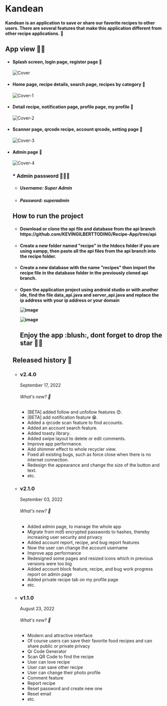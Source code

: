 # Kandean
<h4>Kandean is an application to save or share our favorite recipes to other users. 
There are several features that make this application different from other recipe applications. 🍔</h4>

<h2>App view 🌟✨</h2>

<ul>

<li><h4>Splash screen, login page, register page 🐥</h4></li>

![Cover](https://user-images.githubusercontent.com/79959818/190845314-18c2424f-0777-4866-b262-01bb3b7d7445.png)


<li><h4>Home page, recipe details, search page, recipes by category 🐥</h4></li>


![Cover-1](https://user-images.githubusercontent.com/79959818/190845402-1f99a1dc-d291-406e-b22f-012399a7eacd.png)


<li><h4>Detail recipe, notification page, profile page, my profile 🐥</h4></li>

![Cover-2](https://user-images.githubusercontent.com/79959818/190845433-9e344b89-3f2e-4f56-82bc-e7fa5bf5940f.png)

<li><h4>Scanner page, qrcode recipe, account qrcode, setting page 🐥</h4></li>

![Cover-3](https://user-images.githubusercontent.com/79959818/190845471-38a320c2-6d2b-46ac-bf83-7239952edd14.png)

<li><h4>Admin page 🐥</h4></li>

![Cover-4](https://user-images.githubusercontent.com/79959818/190845503-d4ea76d6-6cad-4300-ab21-aa5dedafb43e.png)

<h3>* Admin password 👨🏼‍💻</h3>
<ul>
<li><h5>Username: Super Admin</h5></li>
<li><h5>Password: superadmin</h5></li>
</ul>

<h2> How to run the project </h4>
<ul>
  <h4><li>Download or clone the api file and database from the api branch https://github.com/KEVINGILBERTTODING/Recipe-App/tree/api</li></h4>
  <h4> <li>
  Create a new folder named "recipe" in the htdocs folder if you are using xampp, then paste all the api files from the api branch into the recipe folder.</li>
</h4>
  <h4><li>
  
  Create a new database with the name "recipes" then import the recipe file in the database folder in the previously cloned api branch.
  
  </li></h4>
  <h4><li>
  
  Open the application project using android studio or with another ide, find the file data_api.java and server_api.java and replace the ip address with your ip         address or your domain
  
  ![image](https://user-images.githubusercontent.com/79959818/186111558-bf3b5ac1-756e-4115-aff8-3b8d14941d11.png)
  
  ![image](https://user-images.githubusercontent.com/79959818/186112026-e8bbb2b9-4834-4a32-bff5-2d6139026363.png)


  </li></h4>
  
  <h2>Enjoy the app :blush:, dont forget to drop the star 🌟✨ </h2>

</ul>

<h2>Released history 🐾</h2>
<ul>

<li><h3>v2.4.0</h3>
September 17, 2022
<h6>What's new? 🦄</h6>
<ul>
<li>[BETA] added follow and unfollow features 😍.</li>
<li>[BETA] add notification feature 😁. </li>
<li>Added a qrcode scan feature to find accounts. </li>
<li>Added an account search feature. </li>
<li>Added toasty library.</li>
<li>Added swipe layout to delete or edit comments. </li>
<li>Improve app performance. </li>
<li>Add shimmer effect to whole recycler view. </li>
<li>Fixed all existing bugs, such as force close when there is no internet connection. </li>
<li>Redesign the appearance and change the size of the button and text. </li>
<li>etc. </li>
</ul>

<li><h3>v2.1.0</h3>
September 03, 2022

<h6>What's new? 🦄</h6>
<ul>


<li>Added admin page, to manage the whole app</li>
<li>Migrate from md5 encrypted passwords to hashes, thereby increasing user security and privacy</li>
<li>Added account report, recipe, and bug report features</li>
<li>Now the user can change the account username</li>
<li>Improve app performance</li>
<li>Redesigned some pages and resized icons which in previous versions were too big</li>
<li>Added account block feature, recipe, and bug work progress report on admin page</li>
<li>Added private recipe tab on my profile page</li>
<li>etc.</li>

</ul>

<li><h3>v1.1.0</h3>
August 23, 2022

<h6>What's new? 🦄</h6>
<ul>


<li>Modern and attractive interface</li>
<li>Of course users can save their favorite food recipes and can share public or private privacy</li>
<li>Qr Code Generator</li>
<li>Scan QR Code to find the recipe</li>
<li>User can love recipe</li>
<li>User can save other recipe</li>
<li>User can change their photo profile</li>
<li>Comment feature</li>
<li>Report recipe</li>
<li>Reset password and create new one</li>
<li>Reset email</li>
<li>etc.</li>
</ul>










     
    

 

